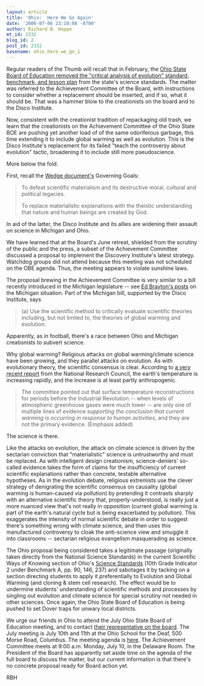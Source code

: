 ```yaml
---
layout: article
title: 'Ohio:  Here We Go Again'
date: '2006-07-06 23:10:08 -0700'
author: Richard B. Hoppe
mt_id: 2332
blog_id: 2
post_id: 2332
basename: ohio_here_we_go_1
---
```

Regular readers of the Thumb will recall that in February, the [Ohio State Board of Education removed the "critical analysis of evolution" standard, benchmark, and lesson plan](http://www.pandasthumb.org/archives/2006/02/the_win_in_ohio.html) from the state's science standards.  The matter was referred to the Achievement Committee of the Board, with instructions to consider whether a replacement should be inserted, and if so, what it should be.  That was a hammer blow to the creationists on the board and to the Disco Institute.

Now, consistent with the creationist tradition of repackaging old trash, we learn that the creationists on the Achievement Committee of the Ohio State BOE are pushing yet another load of of the same odoriferous garbage, this time extending it to include global warming as well as evolution.  This is the Disco Institute's replacement for its failed "teach the controversy about evolution" tactic, broadening it to include still more pseudoscience.

More below the fold.

First, recall the [Wedge document's](http://www.antievolution.org/features/wedge.html) Governing Goals:

> To defeat scientific materialism and its destructive moral, cultural and political legacies.
> 
> 
> To replace materialistic explanations with the theistic understanding that nature and human beings are created by God.

In aid of the latter, the Disco Institute and its allies are widening their assault on science in Michigan and Ohio.

We have learned that at the Board's June retreat, shielded from the scrutiny of the public and the press, a subset of the Achievement Committee discussed a proposal to implement the Discovery Institute's latest strategy.  Watchdog groups did not attend because this meeting was not scheduled on the OBE agenda. Thus, the meeting appears to violate sunshine laws.

The proposal brewing in the Achievement Committee is very similar to a bill recently introduced in the Michigan legislature -- see [Ed Brayton's posts](http://scienceblogs.com/dispatches/id_and_the_law/michigan_bills/) on the Michigan situation.  Part of the Michigan bill, supported by the Disco Institute, says

> (a) Use the scientific method to critically evaluate scientific theories including, but not limited to, the theories of global warming and evolution.

Apparently, as in football, there's a race between Ohio and Michigan creationists to subvert science.

Why global warming? Religious attacks on global warming/climate science have been growing, and they parallel attacks on evolution. As with evolutionary theory, the scientific consensus is clear. According to [a very recent report](http://www8.nationalacademies.org/onpinews/newsitem.aspx?RecordID=11676) from the National Research Council, the  earth's temperature is increasing rapidly, and the increase is at least partly anthropogenic.

> The committee pointed out that surface temperature reconstructions for periods before the Industrial Revolution -- when levels of atmospheric greenhouse gases were much lower -- are only one of multiple lines of evidence _supporting the conclusion that current warming is occurring in response to human activities_, and they are not the primary evidence.  (Emphasis added)

The science is there.

Like the attacks on evolution, the attack on climate science is driven by the sectarian conviction that "materialistic" science is untrustworthy and must be replaced.  As with intelligent design creationism, science-deniers' so-called evidence takes the form of claims for the insufficiency of current scientific explanations rather than concrete, testable alternative hypotheses. As in the evolution debate, religious extremists use the clever strategy of denigrating the scientific consensus on causality (global warming is human-caused via pollution) by pretending it contrasts sharply with an alternative scientific theory that, properly-understood, is really just a more nuanced view that's not really in opposition (current global warming is part of the earth's natural cycle but is being exacerbated by pollution). This exaggerates the intensity of normal scientific debate in order to suggest there's something wrong with climate science, and then uses this manufactured  controversy to cloak the anti-science view and smuggle it into classrooms -- sectarian religious evangelism masquerading as science.

The Ohio proposal being considered takes a legitimate passage (originally taken directly from the National Science Standards) in the current Scientific Ways of Knowing section of Ohio's [Science Standards](http://www.ode.state.oh.us/academic_content_standards/) (10th Grade Indicator 2 under Benchmark A, pp. 90, 146, 237) and sabotages it by tacking on a section directing students to apply it preferentially to Evolution and Global Warming (and cloning & stem cell research).  The effect would be to undermine students' understanding of scientific methods and processes by singling out evolution and climate science for special scrutiny not needed in other sciences.  Once again, the Ohio State Board of Education is being pushed to set Dover traps for unwary local districts.

We urge our friends in Ohio to attend the July Ohio State Board of Education meeting, and to contact [their representative on the board](http://www.ode.state.oh.us/board/).  The July meeting is July 10th and 11th at the Ohio School for the Deaf, 500 Morse Road, Columbus.  The meeting agenda is [here](http://www.ode.state.oh.us/board/meetings/july06/schedule.asp).  The Achievement Committee meets at 9:00 a.m. Monday, July 10, in the Delaware Room.  The President of the Board has apparently set aside time on the agenda of the full board to discuss the matter, but our current information is that there's no concrete proposal ready for Board action yet.

RBH
